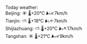 Today weather:  
Beijing: ☀️   🌡️+20°C 🌬️↙7km/h  
Tianjin: ⛅️  🌡️+18°C 🌬️←7km/h  
Shijiazhuang: ⛅️  🌡️+20°C 🌬️↖17km/h  
Tangshan: ☀️   🌡️+21°C 🌬️↙9km/h  
